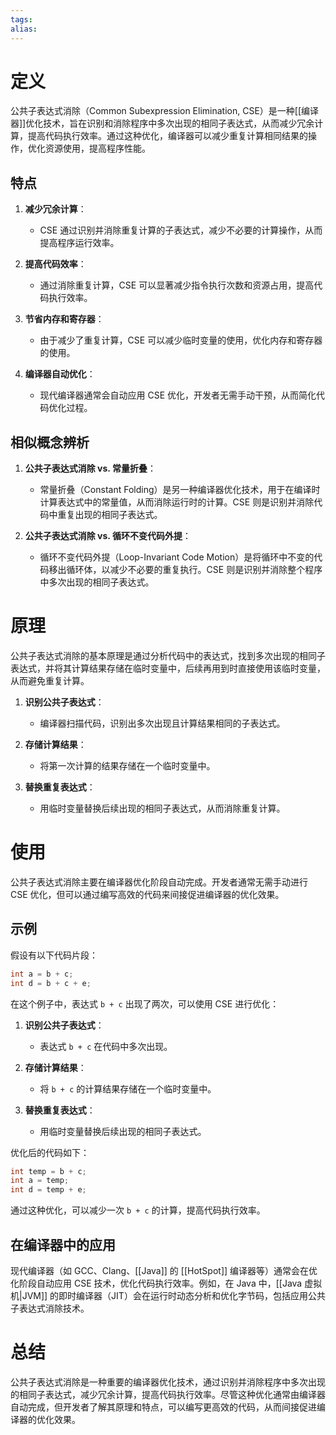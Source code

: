 ```yaml
---
tags: 
alias:
---
```


# 定义

公共子表达式消除（Common Subexpression Elimination, CSE）是一种[[编译器]]优化技术，旨在识别和消除程序中多次出现的相同子表达式，从而减少冗余计算，提高代码执行效率。通过这种优化，编译器可以减少重复计算相同结果的操作，优化资源使用，提高程序性能。

## 特点

1. **减少冗余计算**：
   - CSE 通过识别并消除重复计算的子表达式，减少不必要的计算操作，从而提高程序运行效率。

2. **提高代码效率**：
   - 通过消除重复计算，CSE 可以显著减少指令执行次数和资源占用，提高代码执行效率。

3. **节省内存和寄存器**：
   - 由于减少了重复计算，CSE 可以减少临时变量的使用，优化内存和寄存器的使用。

4. **编译器自动优化**：
   - 现代编译器通常会自动应用 CSE 优化，开发者无需手动干预，从而简化代码优化过程。

## 相似概念辨析

1. **公共子表达式消除 vs. 常量折叠**：
   - 常量折叠（Constant Folding）是另一种编译器优化技术，用于在编译时计算表达式中的常量值，从而消除运行时的计算。CSE 则是识别并消除代码中重复出现的相同子表达式。

2. **公共子表达式消除 vs. 循环不变代码外提**：
   - 循环不变代码外提（Loop-Invariant Code Motion）是将循环中不变的代码移出循环体，以减少不必要的重复执行。CSE 则是识别并消除整个程序中多次出现的相同子表达式。

# 原理

公共子表达式消除的基本原理是通过分析代码中的表达式，找到多次出现的相同子表达式，并将其计算结果存储在临时变量中，后续再用到时直接使用该临时变量，从而避免重复计算。

1. **识别公共子表达式**：
   - 编译器扫描代码，识别出多次出现且计算结果相同的子表达式。

2. **存储计算结果**：
   - 将第一次计算的结果存储在一个临时变量中。

3. **替换重复表达式**：
   - 用临时变量替换后续出现的相同子表达式，从而消除重复计算。

# 使用

公共子表达式消除主要在编译器优化阶段自动完成。开发者通常无需手动进行 CSE 优化，但可以通过编写高效的代码来间接促进编译器的优化效果。

## 示例

假设有以下代码片段：

```java
int a = b + c;
int d = b + c + e;
```

在这个例子中，表达式 `b + c` 出现了两次，可以使用 CSE 进行优化：

1. **识别公共子表达式**：
   - 表达式 `b + c` 在代码中多次出现。

2. **存储计算结果**：
   - 将 `b + c` 的计算结果存储在一个临时变量中。

3. **替换重复表达式**：
   - 用临时变量替换后续出现的相同子表达式。

优化后的代码如下：

```java
int temp = b + c;
int a = temp;
int d = temp + e;
```

通过这种优化，可以减少一次 `b + c` 的计算，提高代码执行效率。

## 在编译器中的应用

现代编译器（如 GCC、Clang、[[Java]] 的 [[HotSpot]] 编译器等）通常会在优化阶段自动应用 CSE 技术，优化代码执行效率。例如，在 Java 中，[[Java 虚拟机|JVM]] 的即时编译器（JIT）会在运行时动态分析和优化字节码，包括应用公共子表达式消除技术。

# 总结

公共子表达式消除是一种重要的编译器优化技术，通过识别并消除程序中多次出现的相同子表达式，减少冗余计算，提高代码执行效率。尽管这种优化通常由编译器自动完成，但开发者了解其原理和特点，可以编写更高效的代码，从而间接促进编译器的优化效果。